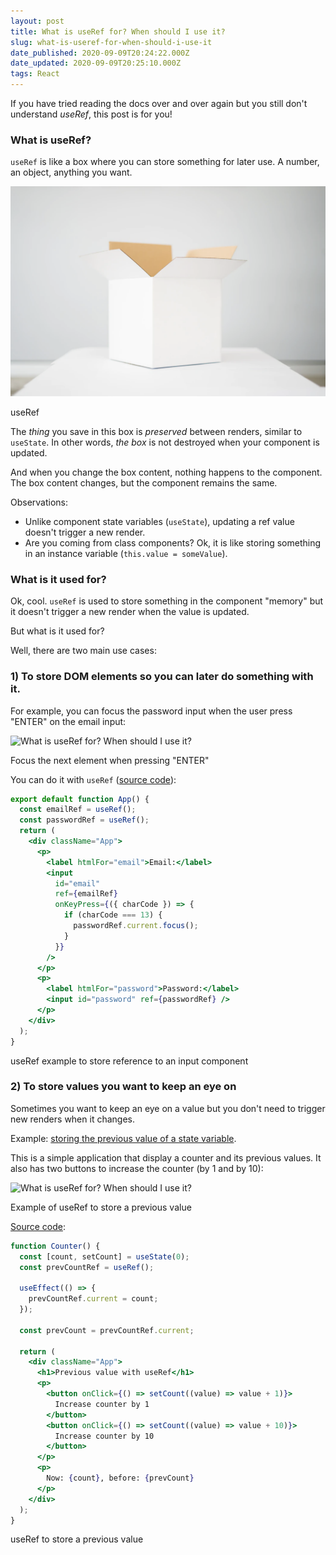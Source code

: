 ```yaml
---
layout: post
title: What is useRef for? When should I use it?
slug: what-is-useref-for-when-should-i-use-it
date_published: 2020-09-09T20:24:22.000Z
date_updated: 2020-09-09T20:25:10.000Z
tags: React
---
```


If you have tried reading the docs over and over again but you still don't understand _useRef_, this post is for you!

### What is useRef?

`useRef` is like a box where you can store something for later use. A number, an object, anything you want.

![What is useRef for? When should I use it?](/assets/images/2020-09-09-what-is-useref-for-when-should-i-use-it/box.png)
<figcaption>useRef</figcaption>

The _thing_ you save in this box is _preserved_ between renders, similar to `useState`. In other words, _the box_ is not destroyed when your component is updated.

And when you change the box content, nothing happens to the component. The box content changes, but the component remains the same.

Observations:

- Unlike component state variables (`useState`), updating a ref value doesn't trigger a new render.
- Are you coming from class components? Ok, it is like storing something in an instance variable (`this.value = someValue`).

### What is it used for?

Ok, cool. `useRef` is used to store something in the component "memory" but it doesn't trigger a new render when the value is updated.

But what is it used for?

Well, there are two main use cases:

### 1) **To store DOM elements** so you can later do something with it.

For example, you can focus the password input when the user press "ENTER" on the email input:

![What is useRef for? When should I use it?](https://codewithnico.com/content/images/2020/09/no-click.gif)
<figcaption>Focus the next element when pressing "ENTER"</figcaption>

You can do it with `useRef` ([source code](https://codesandbox.io/s/nostalgic-torvalds-irewu?file=/src/App.js)):

```jsx
export default function App() {
  const emailRef = useRef();
  const passwordRef = useRef();
  return (
    <div className="App">
      <p>
        <label htmlFor="email">Email:</label>
        <input
          id="email"
          ref={emailRef}
          onKeyPress={({ charCode }) => {
            if (charCode === 13) {
              passwordRef.current.focus();
            }
          }}
        />
      </p>
      <p>
        <label htmlFor="password">Password:</label>
        <input id="password" ref={passwordRef} />
      </p>
    </div>
  );
}
```
<figcaption>useRef example to store reference to an input component</figcaption>

### 2) To store values you want to keep an eye on

Sometimes you want to keep an eye on a value but you don't need to trigger new renders when it changes.

Example: [storing the previous value of a state variable](https://reactjs.org/docs/hooks-faq.html#how-to-get-the-previous-props-or-state).

This is a simple application that display a counter and its previous values. It also has two buttons to increase the counter (by 1 and by 10):

![What is useRef for? When should I use it?](https://codewithnico.com/content/images/2020/09/Sep-09-2020-17-16-14.gif)
<figcaption>Example of useRef to store a previous value</figcaption>

[Source code](https://codesandbox.io/s/previous-value-with-useref-doh5p):

```jsx
function Counter() {
  const [count, setCount] = useState(0);
  const prevCountRef = useRef();

  useEffect(() => {
    prevCountRef.current = count;
  });

  const prevCount = prevCountRef.current;

  return (
    <div className="App">
      <h1>Previous value with useRef</h1>
      <p>
        <button onClick={() => setCount((value) => value + 1)}>
          Increase counter by 1
        </button>
        <button onClick={() => setCount((value) => value + 10)}>
          Increase counter by 10
        </button>
      </p>
      <p>
        Now: {count}, before: {prevCount}
      </p>
    </div>
  );
}

```
<figcaption>useRef to store a previous value</figcaption>
